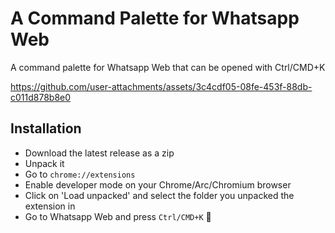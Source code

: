 # A Command Palette for Whatsapp Web
A command palette for Whatsapp Web that can be opened with Ctrl/CMD+K


https://github.com/user-attachments/assets/3c4cdf05-08fe-453f-88db-c011d878b8e0


## Installation
- Download the latest release as a zip
- Unpack it
- Go to `chrome://extensions`
- Enable developer mode on your Chrome/Arc/Chromium browser
- Click on 'Load unpacked' and select the folder you unpacked the extension in
- Go to Whatsapp Web and press `Ctrl/CMD+K` :rocket:
